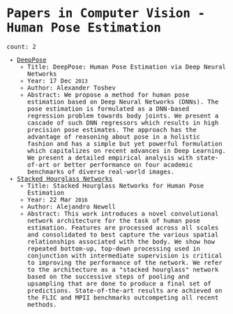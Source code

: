 <span style="font-family:monospace">

# Papers in Computer Vision - Human Pose Estimation

count: 2

* [DeepPose](https://arxiv.org/abs/1312.4659)
    * Title: DeepPose: Human Pose Estimation via Deep Neural Networks
    * Year: 17 Dec `2013`
    * Author: Alexander Toshev
    * Abstract: We propose a method for human pose estimation based on Deep Neural Networks (DNNs). The pose estimation is formulated as a DNN-based regression problem towards body joints. We present a cascade of such DNN regressors which results in high precision pose estimates. The approach has the advantage of reasoning about pose in a holistic fashion and has a simple but yet powerful formulation which capitalizes on recent advances in Deep Learning. We present a detailed empirical analysis with state-of-art or better performance on four academic benchmarks of diverse real-world images.
* [Stacked Hourglass Networks](https://arxiv.org/abs/1603.06937)
    * Title: Stacked Hourglass Networks for Human Pose Estimation
    * Year: 22 Mar `2016`
    * Author: Alejandro Newell
    * Abstract: This work introduces a novel convolutional network architecture for the task of human pose estimation. Features are processed across all scales and consolidated to best capture the various spatial relationships associated with the body. We show how repeated bottom-up, top-down processing used in conjunction with intermediate supervision is critical to improving the performance of the network. We refer to the architecture as a "stacked hourglass" network based on the successive steps of pooling and upsampling that are done to produce a final set of predictions. State-of-the-art results are achieved on the FLIC and MPII benchmarks outcompeting all recent methods.

